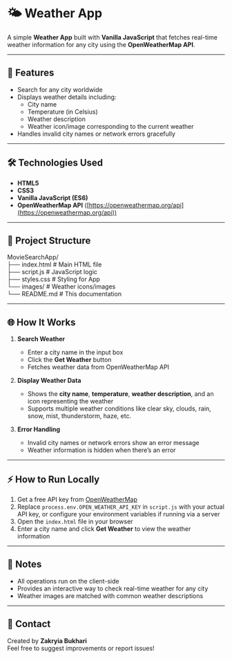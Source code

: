 # 🌤️ Weather App

A simple **Weather App** built with **Vanilla JavaScript** that fetches real-time weather information for any city using the **OpenWeatherMap API**.

---

## 🚀 Features

- Search for any city worldwide
- Displays weather details including:
  - City name
  - Temperature (in Celsius)
  - Weather description
  - Weather icon/image corresponding to the current weather
- Handles invalid city names or network errors gracefully

---

## 🛠 Technologies Used

- **HTML5**
- **CSS3**
- **Vanilla JavaScript (ES6)**
- **OpenWeatherMap API** ([https://openweathermap.org/api](https://openweathermap.org/api))

---

## 📂 Project Structure

MovieSearchApp/<br>
├── index.html # Main HTML file<br>
├── script.js # JavaScript logic<br>
├── styles.css # Styling for App<br>
└── images/ # Weather icons/images<br>
└── README.md # This documentation<br>


---

## 🌐 How It Works

1. **Search Weather**
   - Enter a city name in the input box
   - Click the **Get Weather** button
   - Fetches weather data from OpenWeatherMap API

2. **Display Weather Data**
   - Shows the **city name**, **temperature**, **weather description**, and an icon representing the weather
   - Supports multiple weather conditions like clear sky, clouds, rain, snow, mist, thunderstorm, haze, etc.

3. **Error Handling**
   - Invalid city names or network errors show an error message
   - Weather information is hidden when there’s an error

---

## ⚡ How to Run Locally

1. Get a free API key from [OpenWeatherMap](https://openweathermap.org/api)  
2. Replace `process.env.OPEN_WEATHER_API_KEY` in `script.js` with your actual API key, or configure your environment variables if running via a server  
3. Open the `index.html` file in your browser  
4. Enter a city name and click **Get Weather** to view the weather information

---

## 📌 Notes

- All operations run on the client-side  
- Provides an interactive way to check real-time weather for any city  
- Weather images are matched with common weather descriptions  

---

## 📧 Contact

Created by **Zakryia Bukhari**  
Feel free to suggest improvements or report issues!

